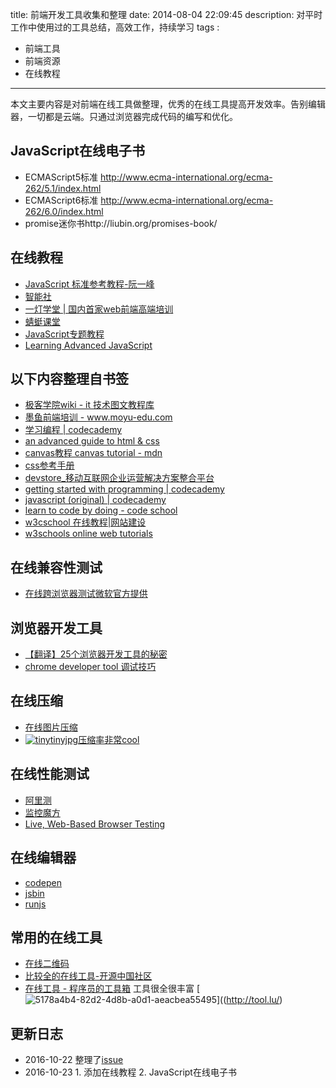title: 前端开发工具收集和整理
date: 2014-08-04 22:09:45
description: 对平时工作中使用过的工具总结，高效工作，持续学习
tags :
- 前端工具
- 前端资源
- 在线教程
---

本文主要内容是对前端在线工具做整理，优秀的在线工具提高开发效率。告别编辑器，一切都是云端。只通过浏览器完成代码的编写和优化。

<!-- more -->

## JavaScript在线电子书 ##

- ECMAScript5标准 http://www.ecma-international.org/ecma-262/5.1/index.html
- ECMAScript6标准 http://www.ecma-international.org/ecma-262/6.0/index.html
- promise迷你书http://liubin.org/promises-book/

## 在线教程
- [JavaScript 标准参考教程-阮一峰](http://javascript.ruanyifeng.com/)
- [智能社](http://www.zhinengshe.com/index.html)
- [一灯学堂 | 国内首家web前端高端培训](http://www.yidengxuetang.com/)
- [蜻蜓课堂](http://apeclass.cn/index.html)
- [JavaScript专题教程](http://www.jdon.com/js.html)
- [Learning Advanced JavaScript](http://ejohn.org/apps/learn/)


## 以下内容整理自书签

- <a href="http://wiki.jikexueyuan.com/" >极客学院wiki - it 技术图文教程库</a>
- <a href="http://moyu-edu.com/" >墨鱼前端培训 - www.moyu-edu.com</a>
- <a href="https://www.codecademy.com/zh/" >学习编程 | codecademy</a>
- <a href="http://learn.shayhowe.com/advanced-html-css/" >an advanced guide to html &amp; css</a>
- <a href="https://developer.mozilla.org/cn/canvas_tutorial" >canvas教程 canvas tutorial - mdn</a>
- <a href="http://www.w3schools.com/cn/css/css_reference.asp" >css参考手册</a>
- <a href="http://www.devstore.cn/" >devstore_移动互联网企业运营解决方案整合平台</a>
- <a href="http://www.codecademy.com/courses/getting-started-v2" >getting started with programming | codecademy</a>
- <a href="http://www.codecademy.com/zh/tracks/javascript-original" >javascript (original) | codecademy</a>
- <a href="https://www.codeschool.com/" >learn to code by doing - code school</a>
- <a href="http://www.w3cschool.cn/" >w3cschool 在线教程|网站建设</a>
- <a href="http://www.w3schools.com/default.asp" >w3schools online web tutorials</a>

## 在线兼容性测试
- [在线跨浏览器测试微软官方提供](http://www.modern.ie/zh-cn)


## 浏览器开发工具
- [【翻译】25个浏览器开发工具的秘密](http://www.cnblogs.com/ambar/archive/2011/11/09/25-secrets-of-the-browser-developer-tools-in-chinese.html#top)
- [chrome developer tool 调试技巧](http://ued.taobao.com/blog/2012/06/debug-with-chrome-dev-tool/)

## 在线压缩
- [在线图片压缩](http://www.smushit.com/ysmush.it/)
-  [![tiny](https://cloud.githubusercontent.com/assets/1518967/11520904/78f955f8-98e2-11e5-89eb-a01622389578.png)tinyjpg压缩率非常cool](https://tinyjpg.com/)

## 在线性能测试
- [阿里测](http://www.alibench.com/)
- [监控魔方](http://www.jiankongmf.com/)
- [Live, Web-Based Browser Testing](http://www.browserstack.com/)

## 在线编辑器
- [codepen](http://codepen.io/)
- [jsbin](http://jsbin.com/)
- [runjs](http://runjs.cn/)

## 常用的在线工具
- [在线二维码](http://cli.im/url/2014071515?ECNl3)
- [比较全的在线工具-开源中国社区](http://tool.oschina.net/)
- [在线工具 - 程序员的工具箱](http://tool.lu/) 工具很全很丰富
[![5178a4b4-82d2-4d8b-a0d1-aeacbea55495](https://cloud.githubusercontent.com/assets/1518967/11520854/184602f6-98e2-11e5-83f1-fd17667ee7bc.png)]((http://tool.lu/)

## 更新日志 ##

- 2016-10-22 整理了[issue](https://github.com/huixisheng/lab/issues/3)
- 2016-10-23 1. 添加在线教程 2. JavaScript在线电子书
